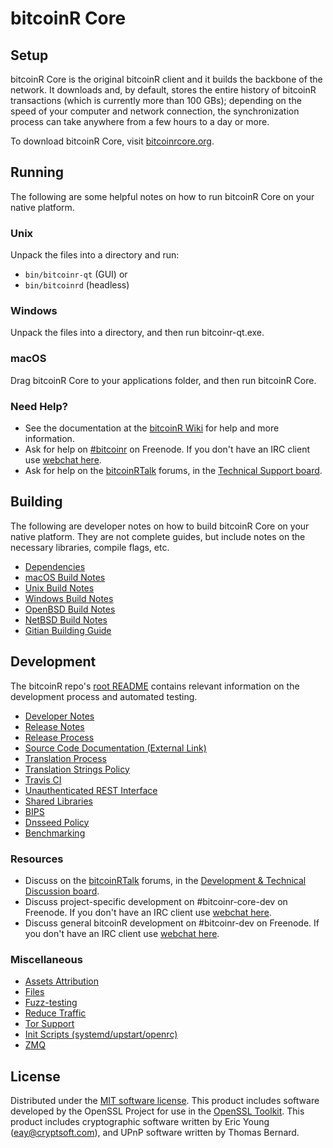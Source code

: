 bitcoinR Core
=============

Setup
---------------------
bitcoinR Core is the original bitcoinR client and it builds the backbone of the network. It downloads and, by default, stores the entire history of bitcoinR transactions (which is currently more than 100 GBs); depending on the speed of your computer and network connection, the synchronization process can take anywhere from a few hours to a day or more.

To download bitcoinR Core, visit [bitcoinrcore.org](https://bitcoinrcore.org/en/releases/).

Running
---------------------
The following are some helpful notes on how to run bitcoinR Core on your native platform.

### Unix

Unpack the files into a directory and run:

- `bin/bitcoinr-qt` (GUI) or
- `bin/bitcoinrd` (headless)

### Windows

Unpack the files into a directory, and then run bitcoinr-qt.exe.

### macOS

Drag bitcoinR Core to your applications folder, and then run bitcoinR Core.

### Need Help?

* See the documentation at the [bitcoinR Wiki](https://en.bitcoinr.it/wiki/Main_Page)
for help and more information.
* Ask for help on [#bitcoinr](http://webchat.freenode.net?channels=bitcoinr) on Freenode. If you don't have an IRC client use [webchat here](http://webchat.freenode.net?channels=bitcoinr).
* Ask for help on the [bitcoinRTalk](https://bitcoinrtalk.org/) forums, in the [Technical Support board](https://bitcoinrtalk.org/index.php?board=4.0).

Building
---------------------
The following are developer notes on how to build bitcoinR Core on your native platform. They are not complete guides, but include notes on the necessary libraries, compile flags, etc.

- [Dependencies](dependencies.md)
- [macOS Build Notes](build-osx.md)
- [Unix Build Notes](build-unix.md)
- [Windows Build Notes](build-windows.md)
- [OpenBSD Build Notes](build-openbsd.md)
- [NetBSD Build Notes](build-netbsd.md)
- [Gitian Building Guide](gitian-building.md)

Development
---------------------
The bitcoinR repo's [root README](/README.md) contains relevant information on the development process and automated testing.

- [Developer Notes](developer-notes.md)
- [Release Notes](release-notes.md)
- [Release Process](release-process.md)
- [Source Code Documentation (External Link)](https://dev.visucore.com/bitcoinr/doxygen/)
- [Translation Process](translation_process.md)
- [Translation Strings Policy](translation_strings_policy.md)
- [Travis CI](travis-ci.md)
- [Unauthenticated REST Interface](REST-interface.md)
- [Shared Libraries](shared-libraries.md)
- [BIPS](bips.md)
- [Dnsseed Policy](dnsseed-policy.md)
- [Benchmarking](benchmarking.md)

### Resources
* Discuss on the [bitcoinRTalk](https://bitcoinrtalk.org/) forums, in the [Development & Technical Discussion board](https://bitcoinrtalk.org/index.php?board=6.0).
* Discuss project-specific development on #bitcoinr-core-dev on Freenode. If you don't have an IRC client use [webchat here](http://webchat.freenode.net/?channels=bitcoinr-core-dev).
* Discuss general bitcoinR development on #bitcoinr-dev on Freenode. If you don't have an IRC client use [webchat here](http://webchat.freenode.net/?channels=bitcoinr-dev).

### Miscellaneous
- [Assets Attribution](assets-attribution.md)
- [Files](files.md)
- [Fuzz-testing](fuzzing.md)
- [Reduce Traffic](reduce-traffic.md)
- [Tor Support](tor.md)
- [Init Scripts (systemd/upstart/openrc)](init.md)
- [ZMQ](zmq.md)

License
---------------------
Distributed under the [MIT software license](/COPYING).
This product includes software developed by the OpenSSL Project for use in the [OpenSSL Toolkit](https://www.openssl.org/). This product includes
cryptographic software written by Eric Young ([eay@cryptsoft.com](mailto:eay@cryptsoft.com)), and UPnP software written by Thomas Bernard.

